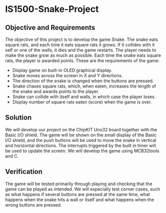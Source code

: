 # IS1500-Snake-Project

## Objective and Requirements

The objective of this project is to develop the game Snake. The snake eats square rats, and each time it eats square rats it grows. If it collides with it self or one of the walls, it dies and the game restarts. The player needs to make the snake grow as much as possible. Each time the snake eats square rats, the player is awarded points. These are the requirements of the game:


- Display game on built-in OLED graphical display.
- Snake moves across the screen in X and Y directions.
- The direction of the snake is changed when the buttons are pressed.
- Snake chases square rats, which, when eaten, increases the length of the snake and awards points to the player.
- Snake can collide with itself and walls, in which case the player loses.
- Display number of square rats eaten (score) when the game is over.

## Solution

We will develop our project on the ChipKIT Uno32 board together with the Basic I/O shield. The game will be shown on the small display of the Basic I/O shield, and the push buttons will be used to move the snake in vertical and horizontal directions. The interrupts triggered by the built in timer will be used to update the screen. We will develop the game using MCB32tools and C.

## Verification

The game will be tested primarily through playing and checking that the game can be played as intended. We will especially test corner cases, such as what happens if several buttons are pressed at the same time, what happens when the snake hits a wall or itself and what happens when the wrong buttons are pressed.
